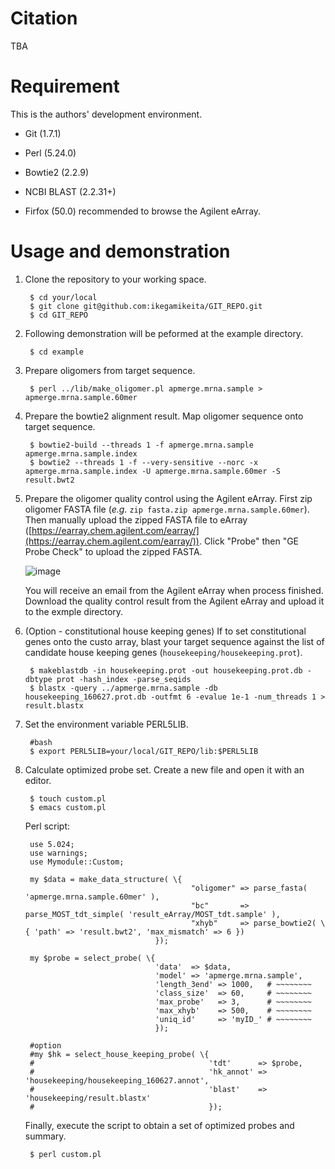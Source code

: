 # Citation

TBA


# Requirement

This is the authors' development environment. 

* Git (1.7.1)

* Perl (5.24.0)

* Bowtie2 (2.2.9)

* NCBI BLAST (2.2.31+)

* Firfox (50.0) recommended to browse the Agilent eArray.


# Usage and demonstration

1. Clone the repository to your working space.

		$ cd your/local
		$ git clone git@github.com:ikegamikeita/GIT_REPO.git
		$ cd GIT_REPO


1. Following demonstration will be peformed at the example directory.

		$ cd example


1. Prepare oligomers from target sequence.

		$ perl ../lib/make_oligomer.pl apmerge.mrna.sample > apmerge.mrna.sample.60mer
		
		
1. Prepare the bowtie2 alignment result. Map oligomer sequence onto target sequence.
   	   
		$ bowtie2-build --threads 1 -f apmerge.mrna.sample apmerge.mrna.sample.index
		$ bowtie2 --threads 1 -f --very-sensitive --norc -x apmerge.mrna.sample.index -U apmerge.mrna.sample.60mer -S result.bwt2
		

1. Prepare the oligomer quality control using the Agilent eArray. First zip oligomer FASTA file (_e.g._ ` zip fasta.zip apmerge.mrna.sample.60mer `). Then manually upload the zipped FASTA file to eArray ([https://earray.chem.agilent.com/earray/](https://earray.chem.agilent.com/earray/)). Click "Probe" then "GE Probe Check" to upload the zipped FASTA. 

   ![image](https://i.gyazo.com/5644fca802f6070877ca7ff9ea272e34.png)

   You will receive an email from the Agilent eArray when process finished. Download the quality control result from the Agilent eArray and upload it to the exmple directory.

1. (Option - constitutional house keeping genes) If to set constitutional genes onto the custo array, blast your target sequence against the list of candidate house keeping genes (`housekeeping/housekeeping.prot`).

		$ makeblastdb -in housekeeping.prot -out housekeeping.prot.db -dbtype prot -hash_index -parse_seqids
		$ blastx -query ../apmerge.mrna.sample -db housekeeping_160627.prot.db -outfmt 6 -evalue 1e-1 -num_threads 1 > result.blastx

1. Set the environment variable PERL5LIB.

		#bash
		$ export PERL5LIB=your/local/GIT_REPO/lib:$PERL5LIB


1. Calculate optimized probe set. Create a new file and open it with an editor.
   	     
		$ touch custom.pl
		$ emacs custom.pl

	Perl script:

	    use 5.024;
	    use warnings;
	    use Mymodule::Custom;

		my $data = make_data_structure( \{
											"oligomer" => parse_fasta( 'apmerge.mrna.sample.60mer' ),
											"bc"       => parse_MOST_tdt_simple( 'result_eArray/MOST_tdt.sample' ),
											"xhyb"     => parse_bowtie2( \{ 'path' => 'result.bwt2', 'max_mismatch' => 6 })
									});

		my $probe = select_probe( \{
									'data'  => $data,
									'model' => 'apmerge.mrna.sample',
									'length_3end' => 1000,   # ~~~~~~~~
									'class_size'  => 60,     # ~~~~~~~~
									'max_probe'   => 3,      # ~~~~~~~~
									'max_xhyb'    => 500,    # ~~~~~~~~
									'uniq_id'     => 'myID_' # ~~~~~~~~
									});

		#option
		#my $hk = select_house_keeping_probe( \{
		#										'tdt'      => $probe,
		#										'hk_annot' => 'housekeeping/housekeeping_160627.annot',
		#										'blast'    => 'housekeeping/result.blastx'
		#										});

	Finally, execute the script to obtain a set of optimized probes and summary. 
	
		$ perl custom.pl
	
	

